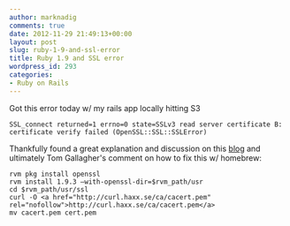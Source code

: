 ```yaml
---
author: marknadig
comments: true
date: 2012-11-29 21:49:13+00:00
layout: post
slug: ruby-1-9-and-ssl-error
title: Ruby 1.9 and SSL error
wordpress_id: 293
categories:
- Ruby on Rails
---
```


Got this error today w/ my rails app locally hitting S3

    
    SSL_connect returned=1 errno=0 state=SSLv3 read server certificate B: certificate verify failed (OpenSSL::SSL::SSLError)


Thankfully found a great explanation and discussion on this [blog](http://martinottenwaelter.fr/2010/12/ruby19-and-the-ssl-error/) and ultimately Tom Gallagher's comment on how to fix this w/ homebrew:

    
    rvm pkg install openssl
    rvm install 1.9.3 –with-openssl-dir=$rvm_path/usr
    cd $rvm_path/usr/ssl
    curl -O <a href="http://curl.haxx.se/ca/cacert.pem" rel="nofollow">http://curl.haxx.se/ca/cacert.pem</a>
    mv cacert.pem cert.pem

